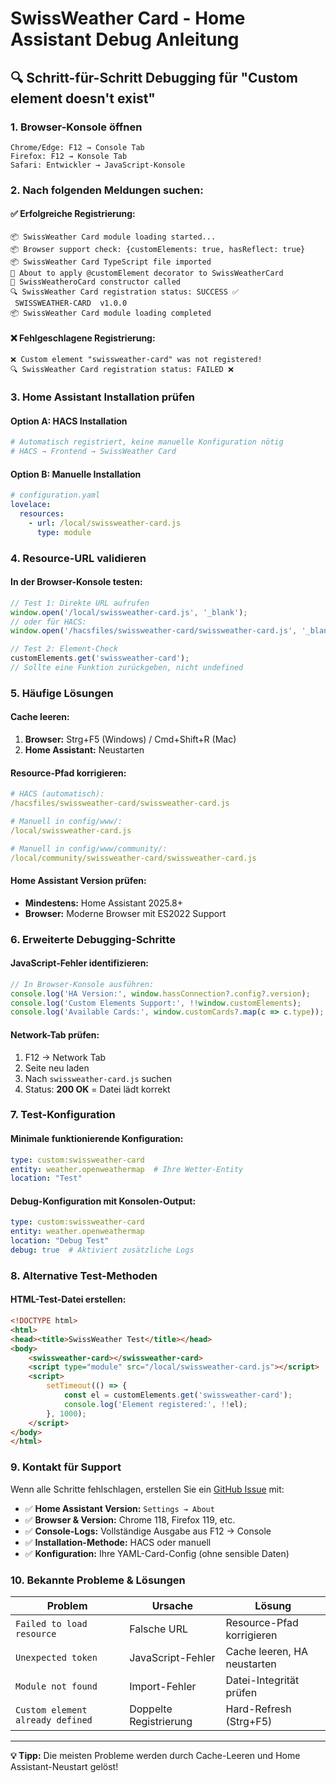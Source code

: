 # SwissWeather Card - Home Assistant Debug Anleitung

## 🔍 Schritt-für-Schritt Debugging für "Custom element doesn't exist"

### 1. Browser-Konsole öffnen
```
Chrome/Edge: F12 → Console Tab
Firefox: F12 → Konsole Tab  
Safari: Entwickler → JavaScript-Konsole
```

### 2. Nach folgenden Meldungen suchen:

#### ✅ **Erfolgreiche Registrierung:**
```
📦 SwissWeather Card module loading started...
📦 Browser support check: {customElements: true, hasReflect: true}
📦 SwissWeather Card TypeScript file imported
🎯 About to apply @customElement decorator to SwissWeatherCard
🔧 SwissWeatheroCard constructor called
🔍 SwissWeather Card registration status: SUCCESS ✅
 SWISSWEATHER-CARD  v1.0.0 
📦 SwissWeather Card module loading completed
```

#### ❌ **Fehlgeschlagene Registrierung:**
```
❌ Custom element "swissweather-card" was not registered!
🔍 SwissWeather Card registration status: FAILED ❌
```

### 3. Home Assistant Installation prüfen

#### Option A: HACS Installation
```yaml
# Automatisch registriert, keine manuelle Konfiguration nötig
# HACS → Frontend → SwissWeather Card
```

#### Option B: Manuelle Installation
```yaml
# configuration.yaml
lovelace:
  resources:
    - url: /local/swissweather-card.js
      type: module
```

### 4. Resource-URL validieren

#### In der Browser-Konsole testen:
```javascript
// Test 1: Direkte URL aufrufen
window.open('/local/swissweather-card.js', '_blank');
// oder für HACS:
window.open('/hacsfiles/swissweather-card/swissweather-card.js', '_blank');

// Test 2: Element-Check
customElements.get('swissweather-card');
// Sollte eine Funktion zurückgeben, nicht undefined
```

### 5. Häufige Lösungen

#### Cache leeren:
1. **Browser:** Strg+F5 (Windows) / Cmd+Shift+R (Mac)
2. **Home Assistant:** Neustarten

#### Resource-Pfad korrigieren:
```yaml
# HACS (automatisch):
/hacsfiles/swissweather-card/swissweather-card.js

# Manuell in config/www/:
/local/swissweather-card.js

# Manuell in config/www/community/:
/local/community/swissweather-card/swissweather-card.js
```

#### Home Assistant Version prüfen:
- **Mindestens:** Home Assistant 2025.8+
- **Browser:** Moderne Browser mit ES2022 Support

### 6. Erweiterte Debugging-Schritte

#### JavaScript-Fehler identifizieren:
```javascript
// In Browser-Konsole ausführen:
console.log('HA Version:', window.hassConnection?.config?.version);
console.log('Custom Elements Support:', !!window.customElements);
console.log('Available Cards:', window.customCards?.map(c => c.type));
```

#### Network-Tab prüfen:
1. F12 → Network Tab
2. Seite neu laden
3. Nach `swissweather-card.js` suchen
4. Status: **200 OK** = Datei lädt korrekt

### 7. Test-Konfiguration

#### Minimale funktionierende Konfiguration:
```yaml
type: custom:swissweather-card
entity: weather.openweathermap  # Ihre Wetter-Entity
location: "Test"
```

#### Debug-Konfiguration mit Konsolen-Output:
```yaml
type: custom:swissweather-card
entity: weather.openweathermap
location: "Debug Test"
debug: true  # Aktiviert zusätzliche Logs
```

### 8. Alternative Test-Methoden

#### HTML-Test-Datei erstellen:
```html
<!DOCTYPE html>
<html>
<head><title>SwissWeather Test</title></head>
<body>
    <swissweather-card></swissweather-card>
    <script type="module" src="/local/swissweather-card.js"></script>
    <script>
        setTimeout(() => {
            const el = customElements.get('swissweather-card');
            console.log('Element registered:', !!el);
        }, 1000);
    </script>
</body>
</html>
```

### 9. Kontakt für Support

Wenn alle Schritte fehlschlagen, erstellen Sie ein [GitHub Issue](https://github.com/your-username/ha-swissweather-card/issues) mit:

- ✅ **Home Assistant Version:** `Settings → About`
- ✅ **Browser & Version:** Chrome 118, Firefox 119, etc.
- ✅ **Console-Logs:** Vollständige Ausgabe aus F12 → Console
- ✅ **Installation-Methode:** HACS oder manuell
- ✅ **Konfiguration:** Ihre YAML-Card-Config (ohne sensible Daten)

### 10. Bekannte Probleme & Lösungen

| Problem | Ursache | Lösung |
|---------|---------|---------|
| `Failed to load resource` | Falsche URL | Resource-Pfad korrigieren |
| `Unexpected token` | JavaScript-Fehler | Cache leeren, HA neustarten |
| `Module not found` | Import-Fehler | Datei-Integrität prüfen |
| `Custom element already defined` | Doppelte Registrierung | Hard-Refresh (Strg+F5) |

---

**💡 Tipp:** Die meisten Probleme werden durch Cache-Leeren und Home Assistant-Neustart gelöst!
